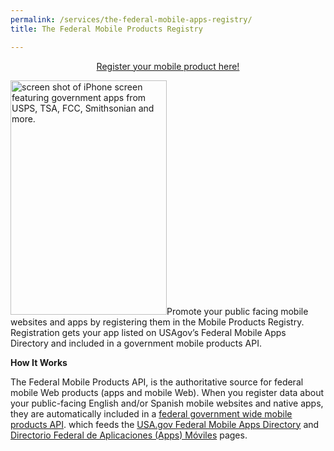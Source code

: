 ```yaml
---
permalink: /services/the-federal-mobile-apps-registry/
title: The Federal Mobile Products Registry

---
```


<p style="text-align: center">
  <a class="button" title="Register your mobile product here!" href="https://socialmobileregistry.digitalgov.gov/">Register your mobile product here!</a>
</p>

<img class="alignright size-full wp-image-253052" src="https://s3.amazonaws.com/sitesusa/wp-content/uploads/sites/212/2014/01/250-x-375-Some-of-the-Gov-apps-in-The-Federal-Mobile-Products-Registry.jpg" alt="screen shot of iPhone screen featuring government apps from USPS, TSA, FCC, Smithsonian and more." width="250" height="375" />Promote your public facing mobile websites and apps by registering them in the Mobile Products Registry. Registration gets your app listed on USAgov’s Federal Mobile Apps Directory and included in a government mobile products API.

**How It Works**

<span style="font-weight: 400">The Federal </span><span style="font-weight: 400">Mobile Products API</span><span style="font-weight: 400">,</span> <span style="font-weight: 400">is the authoritative source for federal mobile Web products (apps and mobile Web). When you register data about your public-facing English and/or Spanish mobile websites and native apps, they are automatically included in</span> a [federal government wide mobile products API](https://socialmobileregistry.digitalgov.gov/). <span style="font-weight: 400">which feeds the</span> [USA.gov Federal Mobile Apps Directory](http://www.usa.gov/mobileapps.shtml) and [Directorio Federal de Aplicaciones (Apps) Móviles](http://www.usa.gov/gobiernousa/conectese-gobierno/apps.moviles.shtml) pages.